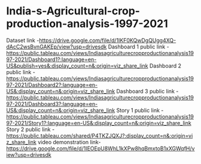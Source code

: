 # India-s-Agricultural-crop-production-analysis-1997-2021
Dataset link -https://drive.google.com/file/d/1IKF0KQwDgQUgg4XQ-dAcC2wsBvnGAKEp/view?usp=drivesdk
Dashboard 1 public link - https://public.tableau.com/views/Indiasagriculturecropproductionanalysis1997-2021/Dashboard1?:language=en-US&publish=yes&:display_count=n&:origin=viz_share_link
Dashboard 2 public link -https://public.tableau.com/views/Indiasagriculturecropproductionanalysis1997-2021/Dashboard2?:language=en-US&:display_count=n&:origin=viz_share_link
Dashboard 3 public link -https://public.tableau.com/views/Indiasagriculturecropproductionanalysis1997-2021/Dashboard3?:language=en-US&:display_count=n&:origin=viz_share_link
Story 1 public link -https://public.tableau.com/views/Indiasagriculturecropproductionanalysis1997-2021/Story1?:language=en-US&:display_count=n&:origin=viz_share_link
Story 2 public link -https://public.tableau.com/shared/P4TKZJQXJ?:display_count=n&:origin=viz_share_link
video demonstration link-https://drive.google.com/file/d/1IEOEpU8WhL1kXPw8hqBmxtoB1xXGWqfH/view?usp=drivesdk
